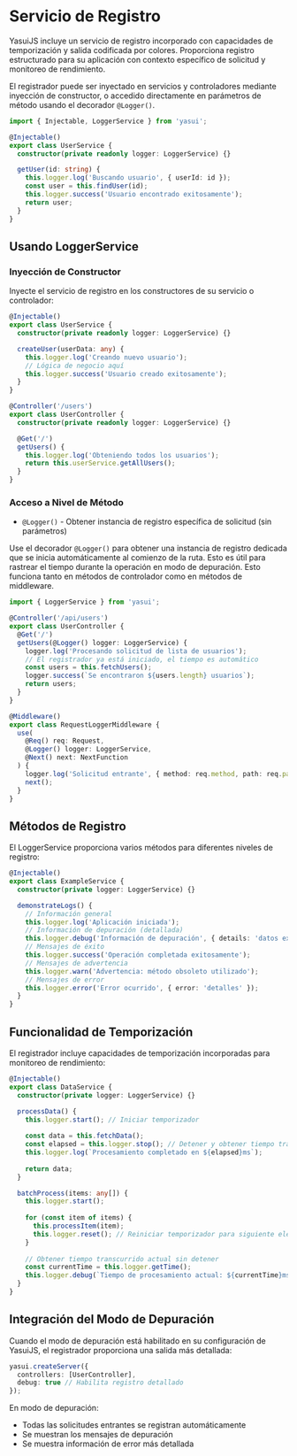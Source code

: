 # Servicio de Registro

YasuiJS incluye un servicio de registro incorporado con capacidades de temporización y salida codificada por colores. Proporciona registro estructurado para su aplicación con contexto específico de solicitud y monitoreo de rendimiento.

El registrador puede ser inyectado en servicios y controladores mediante inyección de constructor, o accedido directamente en parámetros de método usando el decorador `@Logger()`.

```typescript
import { Injectable, LoggerService } from 'yasui';

@Injectable()
export class UserService {
  constructor(private readonly logger: LoggerService) {}

  getUser(id: string) {
    this.logger.log('Buscando usuario', { userId: id });
    const user = this.findUser(id);
    this.logger.success('Usuario encontrado exitosamente');
    return user;
  }
}
```

## Usando LoggerService

### Inyección de Constructor

Inyecte el servicio de registro en los constructores de su servicio o controlador:

```typescript
@Injectable()
export class UserService {
  constructor(private readonly logger: LoggerService) {}

  createUser(userData: any) {
    this.logger.log('Creando nuevo usuario');
    // Lógica de negocio aquí
    this.logger.success('Usuario creado exitosamente');
  }
}

@Controller('/users')
export class UserController {
  constructor(private readonly logger: LoggerService) {}

  @Get('/')
  getUsers() {
    this.logger.log('Obteniendo todos los usuarios');
    return this.userService.getAllUsers();
  }
}
```

### Acceso a Nivel de Método

- `@Logger()` - Obtener instancia de registro específica de solicitud (sin parámetros)

Use el decorador `@Logger()` para obtener una instancia de registro dedicada que se inicia automáticamente al comienzo de la ruta. Esto es útil para rastrear el tiempo durante la operación en modo de depuración. Esto funciona tanto en métodos de controlador como en métodos de middleware.

```typescript
import { LoggerService } from 'yasui';

@Controller('/api/users')
export class UserController {
  @Get('/')
  getUsers(@Logger() logger: LoggerService) {
    logger.log('Procesando solicitud de lista de usuarios');
    // El registrador ya está iniciado, el tiempo es automático
    const users = this.fetchUsers();
    logger.success(`Se encontraron ${users.length} usuarios`);
    return users;
  }
}

@Middleware()
export class RequestLoggerMiddleware {
  use(
    @Req() req: Request,
    @Logger() logger: LoggerService,
    @Next() next: NextFunction
  ) {
    logger.log('Solicitud entrante', { method: req.method, path: req.path });
    next();
  }
}
```

## Métodos de Registro

El LoggerService proporciona varios métodos para diferentes niveles de registro:

```typescript
@Injectable()
export class ExampleService {
  constructor(private logger: LoggerService) {}

  demonstrateLogs() {
    // Información general
    this.logger.log('Aplicación iniciada');
    // Información de depuración (detallada)
    this.logger.debug('Información de depuración', { details: 'datos extra' });
    // Mensajes de éxito
    this.logger.success('Operación completada exitosamente');
    // Mensajes de advertencia
    this.logger.warn('Advertencia: método obsoleto utilizado');
    // Mensajes de error
    this.logger.error('Error ocurrido', { error: 'detalles' });
  }
}
```

## Funcionalidad de Temporización

El registrador incluye capacidades de temporización incorporadas para monitoreo de rendimiento:

```typescript
@Injectable()
export class DataService {
  constructor(private logger: LoggerService) {}

  processData() {
    this.logger.start(); // Iniciar temporizador
    
    const data = this.fetchData();
    const elapsed = this.logger.stop(); // Detener y obtener tiempo transcurrido
    this.logger.log(`Procesamiento completado en ${elapsed}ms`);
    
    return data;
  }

  batchProcess(items: any[]) {
    this.logger.start();
    
    for (const item of items) {
      this.processItem(item);
      this.logger.reset(); // Reiniciar temporizador para siguiente elemento
    }
    
    // Obtener tiempo transcurrido actual sin detener
    const currentTime = this.logger.getTime();
    this.logger.debug(`Tiempo de procesamiento actual: ${currentTime}ms`);
  }
}
```

## Integración del Modo de Depuración

Cuando el modo de depuración está habilitado en su configuración de YasuiJS, el registrador proporciona una salida más detallada:

```typescript
yasui.createServer({
  controllers: [UserController],
  debug: true // Habilita registro detallado
});
```

En modo de depuración:
- Todas las solicitudes entrantes se registran automáticamente
- Se muestran los mensajes de depuración
- Se muestra información de error más detallada